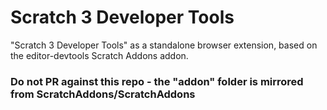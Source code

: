 # Scratch 3 Developer Tools
"Scratch 3 Developer Tools" as a standalone browser extension, based on the editor-devtools Scratch Addons addon. 
### **Do not PR against this repo - the "addon" folder is mirrored from ScratchAddons/ScratchAddons**
